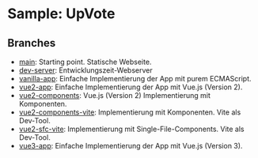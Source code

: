 # Sample: UpVote

## Branches

- [main](https://github.com/lean-vue/sample-upvote/tree/main): Starting point. Statische Webseite.
- [dev-server](https://github.com/lean-vue/sample-upvote/tree/dev-server): Entwicklungszeit-Webserver
- [vanilla-app](https://github.com/lean-vue/sample-upvote/tree/vanilla-app): Einfache Implementierung der App mit purem ECMAScript.
- [vue2-app](https://github.com/lean-vue/sample-upvote/tree/vue2-app): Einfache Implementierung der App mit Vue.js (Version 2).
- [vue2-components](https://github.com/lean-vue/sample-upvote/tree/vue2-components): Vue.js (Version 2) Implementierung mit Komponenten.
- [vue2-components-vite](https://github.com/lean-vue/sample-upvote/tree/vue2-components-vite): Implementierung mit Komponenten. Vite als Dev-Tool.
- [vue2-sfc-vite](https://github.com/lean-vue/sample-upvote/tree/vue2-components-vite): Implementierung mit Single-File-Components. Vite als Dev-Tool.
- [vue3-app](https://github.com/lean-vue/sample-upvote/tree/vue3-app): Einfache Implementierung der App mit Vue.js (Version 3).
